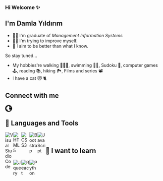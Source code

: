 ### Hi Welcome ✨

## I'm Damla Yıldırım
- 👨‍🎓 I'm graduate of <i>Management Information Systems</i>
- 👩‍💻 I'm trying to improve myself.
- 💪 I aim to be better than what I know.

So stay tuned...

- My hobbies're walking 🚶🏽‍♀️, swimming 🏊‍♀️, Sudoku 📝, computer games 🕹️, reading 📚, hiking 🏞️, Films and series 📽️
- I have a cat 😻 🐈

## Connect with me
<a href="https://kodcu.online/" target="blank"><img align="left" alt="" width="22px" src="https://raw.githubusercontent.com/iconic/open-iconic/master/svg/globe.svg" /></a>
<a href="https://www.linkedin.com/in/damla-yldrm/" target="blank"><img align="left" alt="" width="22px" src="https://cdn.jsdelivr.net/npm/simple-icons@v3/icons/linkedin.svg" /></a>
<a href="https://twitter.com/yasiyoamayildi" target="blank"><img align="left" alt="" width="22px" src="https://cdn.jsdelivr.net/npm/simple-icons@v3/icons/twitter.svg" /></a>

</br>

## 🔧 Languages and Tools

<img align="left" alt="Visual Studio Code" width="26px" src="https://cdn.jsdelivr.net/npm/simple-icons@3.0.1/icons/visualstudiocode.svg" />
<img align="left" alt="HTML5" width="26px" src="https://cdn.jsdelivr.net/npm/simple-icons@3.0.1/icons/html5.svg" />
<img align="left" alt="CSS3" width="26px" src="https://cdn.jsdelivr.net/npm/simple-icons@3.0.1/icons/css3.svg" />
<img align="left" alt="Bootstrap" width="26px" src="https://cdn.jsdelivr.net/npm/simple-icons@3.0.1/icons/bootstrap.svg" />
<img align="left" alt="JavaScript" width="26px" src="https://cdn.jsdelivr.net/npm/simple-icons@3.0.1/icons/javascript.svg" />

</br>
  
## 🔭 I want to learn
<img align="left" alt="Jquery" width="26px" src="https://cdn.jsdelivr.net/npm/simple-icons@3.0.1/icons/jquery.svg" />

<img align="left" alt="React" width="26px" src="https://cdn.jsdelivr.net/npm/simple-icons@3.0.1/icons/react.svg" />

<img align="left" alt="Python" width="26px" src="https://cdn.jsdelivr.net/npm/simple-icons@3.0.1/icons/python.svg" />


<!--
**damla-yildirim/damla-yildirim** is a ✨ _special_ ✨ repository because its `README.md` (this file) appears on your GitHub profile.

Here are some ideas to get you started:

- 🔭 I’m currently working on ...
- 🌱 I’m currently learning ...
- 👯 I’m looking to collaborate on ...
- 🤔 I’m looking for help with ...
- 💬 Ask me about ...
- 📫 How to reach me: ...
- 😄 Pronouns: ...
- ⚡ Fun fact: ...
-->
